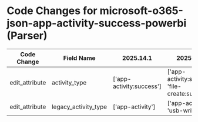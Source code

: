 # Code Changes for microsoft-o365-json-app-activity-success-powerbi (Parser)

| Code Change | Field Name | 2025.14.1 | 2025.15.1 |
|-------------|------------|-----------|------------|
| edit_attribute | activity_type | ['app-activity:success'] | ['app-activity:success', 'file-create:success'] |
| edit_attribute | legacy_activity_type | ['app-activity'] | ['app-activity', 'usb-write'] |